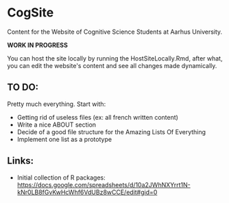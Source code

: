 # CogSite
Content for the Website of Cognitive Science Students at Aarhus University.



**WORK IN PROGRESS**

You can host the site locally by running the HostSiteLocally.Rmd, after what, you can edit the website's content and see all changes made dynamically.



## TO DO:

Pretty much everything. Start with:

- Getting rid of useless files (ex: all french written content)
- Write a nice ABOUT section
- Decide of a good file structure for the Amazing Lists Of Everything
- Implement one list as a prototype

## Links:

- Initial collection of R packages: https://docs.google.com/spreadsheets/d/10a2JWhNXYrrt1N-kNr0LB8fGvKwHcWhf6VdUBz8wCCE/edit#gid=0

